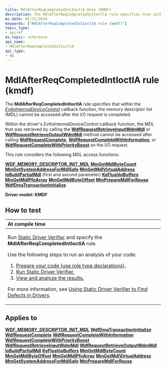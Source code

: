 ```yaml
---
title: MdlAfterReqCompletedIntIoctlA Rule (KMDF)
description: The MdlAfterReqCompletedIntIoctlA rule specifies that within the EvtIoInternalDeviceControl callback function, the memory descriptor list (MDL) cannot be accessed after the I/O request is completed.
ms.date: 05/21/2018
keywords: ["MdlAfterReqCompletedIntIoctlA rule (kmdf)"]
topic_type:
- apiref
ms.topic: reference
api_name:
- MdlAfterReqCompletedIntIoctlA
api_type:
- NA
---
```


# MdlAfterReqCompletedIntIoctlA rule (kmdf)


The **MdlAfterReqCompletedIntIoctlA** rule specifies that within the [*EvtIoInternalDeviceControl*](/windows-hardware/drivers/ddi/wdfio/nc-wdfio-evt_wdf_io_queue_io_internal_device_control) callback function, the memory descriptor list (MDL) cannot be accessed after the I/O request is completed.

Within the driver's *EvtIoInternalDeviceControl* callback function, the MDL that was retrieved by calling the [**WdfRequestRetrieveInputWdmMdl**](/windows-hardware/drivers/ddi/wdfrequest/nf-wdfrequest-wdfrequestretrieveinputwdmmdl) or [**WdfRequestRetrieveOutputWdmMdl**](/windows-hardware/drivers/ddi/wdfrequest/nf-wdfrequest-wdfrequestretrieveoutputwdmmdl) method cannot be accessed after calling [**WdfRequestComplete**](/windows-hardware/drivers/ddi/wdfrequest/nf-wdfrequest-wdfrequestcomplete), [**WdfRequestCompleteWithInformation**](/windows-hardware/drivers/ddi/wdfrequest/nf-wdfrequest-wdfrequestcompletewithinformation), or [**WdfRequestCompleteWithPriorityBoost**](/windows-hardware/drivers/ddi/wdfrequest/nf-wdfrequest-wdfrequestcompletewithpriorityboost) on the I/O request.

This rule considers the following MDL access functions:

[**WDF\_MEMORY\_DESCRIPTOR\_INIT\_MDL**](/windows-hardware/drivers/ddi/wdfmemory/nf-wdfmemory-wdf_memory_descriptor_init_mdl)
[**MmGetMdlByteCount**](/windows-hardware/drivers/ddi/wdm/nf-wdm-mmgetmdlbytecount)
[**MmGetSystemAddressForMdlSafe**](/windows-hardware/drivers/ddi/wdm/nf-wdm-mmgetsystemaddressformdlsafe)
[**MmGetMdlVirtualAddress**](/windows-hardware/drivers/ddi/wdm/nf-wdm-mmgetmdlvirtualaddress)
[**IoBuildPartialMdl**](/windows-hardware/drivers/ddi/wdm/nf-wdm-iobuildpartialmdl) (first and second parameter)
[**KeFlushIoBuffers**](/windows-hardware/drivers/ddi/wdm/nf-wdm-keflushiobuffers)
[**MmGetMdlPfnArray**](/windows-hardware/drivers/ddi/wdm/nf-wdm-mmgetmdlpfnarray)
[**MmGetMdlByteOffset**](/windows-hardware/drivers/ddi/wdm/nf-wdm-mmgetmdlbyteoffset)
[**MmPrepareMdlForReuse**](/windows-hardware/drivers/ddi/wdm/nf-wdm-mmpreparemdlforreuse)
[**WdfDmaTransactionInitialize**](/windows-hardware/drivers/ddi/wdfdmatransaction/nf-wdfdmatransaction-wdfdmatransactioninitialize)

**Driver model: KMDF**

## How to test

<table>
<colgroup>
<col width="100%" />
</colgroup>
<thead>
<tr class="header">
<th align="left">At compile time</th>
</tr>
</thead>
<tbody>
<tr class="odd">
<td align="left"><p>Run <a href="/windows-hardware/drivers/devtest/static-driver-verifier" data-raw-source="[Static Driver Verifier](./static-driver-verifier.md)">Static Driver Verifier</a> and specify the <strong>MdlAfterReqCompletedIntIoctlA</strong> rule.</p>
Use the following steps to run an analysis of your code:
<ol>
<li><a href="/windows-hardware/drivers/devtest/using-static-driver-verifier-to-find-defects-in-drivers#preparing-your-source-code" data-raw-source="[Prepare your code (use role type declarations).](./using-static-driver-verifier-to-find-defects-in-drivers.md#preparing-your-source-code)">Prepare your code (use role type declarations).</a></li>
<li><a href="/windows-hardware/drivers/devtest/using-static-driver-verifier-to-find-defects-in-drivers#running-static-driver-verifier" data-raw-source="[Run Static Driver Verifier.](./using-static-driver-verifier-to-find-defects-in-drivers.md#running-static-driver-verifier)">Run Static Driver Verifier.</a></li>
<li><a href="/windows-hardware/drivers/devtest/using-static-driver-verifier-to-find-defects-in-drivers#viewing-and-analyzing-the-results" data-raw-source="[View and analyze the results.](./using-static-driver-verifier-to-find-defects-in-drivers.md#viewing-and-analyzing-the-results)">View and analyze the results.</a></li>
</ol>
<p>For more information, see <a href="/windows-hardware/drivers/devtest/using-static-driver-verifier-to-find-defects-in-drivers" data-raw-source="[Using Static Driver Verifier to Find Defects in Drivers](./using-static-driver-verifier-to-find-defects-in-drivers.md)">Using Static Driver Verifier to Find Defects in Drivers</a>.</p></td>
</tr>
</tbody>
</table>

## Applies to

[**WDF\_MEMORY\_DESCRIPTOR\_INIT\_MDL**](/windows-hardware/drivers/ddi/wdfmemory/nf-wdfmemory-wdf_memory_descriptor_init_mdl)
[**WdfDmaTransactionInitialize**](/windows-hardware/drivers/ddi/wdfdmatransaction/nf-wdfdmatransaction-wdfdmatransactioninitialize)
[**WdfRequestComplete**](/windows-hardware/drivers/ddi/wdfrequest/nf-wdfrequest-wdfrequestcomplete)
[**WdfRequestCompleteWithInformation**](/windows-hardware/drivers/ddi/wdfrequest/nf-wdfrequest-wdfrequestcompletewithinformation)
[**WdfRequestCompleteWithPriorityBoost**](/windows-hardware/drivers/ddi/wdfrequest/nf-wdfrequest-wdfrequestcompletewithpriorityboost)
[**WdfRequestRetrieveInputWdmMdl**](/windows-hardware/drivers/ddi/wdfrequest/nf-wdfrequest-wdfrequestretrieveinputwdmmdl)
[**WdfRequestRetrieveOutputWdmMdl**](/windows-hardware/drivers/ddi/wdfrequest/nf-wdfrequest-wdfrequestretrieveoutputwdmmdl)
[**IoBuildPartialMdl**](/windows-hardware/drivers/ddi/wdm/nf-wdm-iobuildpartialmdl)
[**KeFlushIoBuffers**](/windows-hardware/drivers/ddi/wdm/nf-wdm-keflushiobuffers)
[**MmGetMdlByteCount**](/windows-hardware/drivers/ddi/wdm/nf-wdm-mmgetmdlbytecount)
[**MmGetMdlByteOffset**](/windows-hardware/drivers/ddi/wdm/nf-wdm-mmgetmdlbyteoffset)
[**MmGetMdlPfnArray**](/windows-hardware/drivers/ddi/wdm/nf-wdm-mmgetmdlpfnarray)
[**MmGetMdlVirtualAddress**](/windows-hardware/drivers/ddi/wdm/nf-wdm-mmgetmdlvirtualaddress)
[**MmGetSystemAddressForMdlSafe**](/windows-hardware/drivers/ddi/wdm/nf-wdm-mmgetsystemaddressformdlsafe)
[**MmPrepareMdlForReuse**](/windows-hardware/drivers/ddi/wdm/nf-wdm-mmpreparemdlforreuse)
